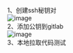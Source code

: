 1、创建ssh秘钥对  
![image](https://github.com/mykubernetes/linux-install/blob/master/image/gitlab6.png)  
2、添加公钥到gitlab  
![image](https://github.com/mykubernetes/linux-install/blob/master/image/gitlab6.png)  
3、本地拉取代码测试  
